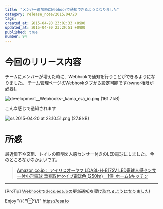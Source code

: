 ```yaml
---
title: "メンバー追加時にWebhookで通知できるようになりました"
category: release_note/2015/04/20
tags: 
created_at: 2015-04-20 23:02:33 +0900
updated_at: 2015-04-20 23:20:51 +0900
published: true
number: 94
---
```


# 今回のリリース内容

チームにメンバーが増えた時に、Webhookで通知を行うことができるようになりました。
チーム管理ページのWebhookタブから設定可能です(owner権限が必要)。

![_development__Webhooks_-_kama_esa_io.png (161.7 kB)](https://img.esa.io/uploads/production/attachments/105/2015/04/20/1/c00ffc80-3e04-4bd4-a9df-601768fc5655.png)

こんな感じで通知されます

![ss 2015-04-20 at 23.10.51.png (27.8 kB)](https://img.esa.io/uploads/production/attachments/105/2015/04/20/1/91a30ab1-7e3e-42f3-bbc0-a81a43132491.png)

# 所感
最近廊下や玄関、トイレの照明を人感センサー付きのLED電球にしました。
今のところなかなかよいです。

> [Amazon.co.jp： アイリスオーヤマ LDA3L-H-E17SV LED電球人感センサー付小形電球 垂直取付タイプ電球色 (250lm)　1個: ホーム&キッチン](http://www.amazon.co.jp/dp/B006IHKQ4Y)

---
[ProTip] [Webhookでdocs.esa.ioの更新通知を受け取れるようになりました!](/posts/73) 

Enjoy "(\\( ⁰⊖⁰)/)"
https://esa.io
